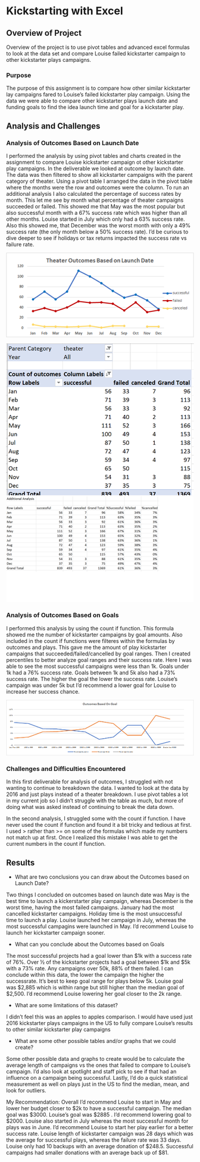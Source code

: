 # Kickstarting with Excel

## Overview of Project
Overview of the project is to use pivot tables and advanced excel formulas to look at the data set and compare Louise failed kickstarter campaign to other kickstarter plays campaigns. 
### Purpose
The purpose of this assignment is to compare how other similar kickstarter lay campaigns fared to Louise’s failed kickstarter play campaign. Using the data we were able to compare other kickstarter plays launch date and funding goals to find the idea launch time and goal for a kickstarter play. 
## Analysis and Challenges

### Analysis of Outcomes Based on Launch Date
I performed the analysis by using pivot tables and charts created in the assignment to compare Louise kickstarter campaign ot other kickstarter play campaigns. In the deliverable we looked at outcome by launch date. The data was then filtered to show all kickstarter campaigns with the parent category of theater. Using a pivot table I arranged the data in the pivot table where the months were the row and outcomes were the column. To run an additional analysis I also calculated the percentage of success rates by month.  This let me see by month what percentage of theater campaigns succeeded or failed. 
This showed me that May was the most popular but also successful month with a 67% success rate which was higher than all other months. Louise started in July which only had a 63% success rate. Also this showed me, that December was the worst month with only a 49% success rate (the only month below a 50% success rate). 
I’d be curious to dive deeper to see if holidays or tax returns impacted the success rate vs failure rate. 
 
![](resources/Theater_Outcomes_Vs_Launch.png)

![](images/LaunchDateChart.png)
![](images/AdditionalAnalysisLaunchDate.png)
 
 
### Analysis of Outcomes Based on Goals
I performed this analysis by using the count if function. This formula showed me the number of kickstarter campaigns by goal amounts. Also included in the count if functions were filteres within the formulas by outcomes and plays.  This gave me the amount of play kickstarter campaigns that succeeded/failed/cancelled by goal ranges. Then I created percentiles to better analyze goal ranges and their success rate. 
Here I was able to see the most successful campaigns were less than 1k. Goals under 1k had a 76% success rate. Goals between 1k and 5k also had a 73% success rate. The higher the goal the lower the success rate. Louise’s campaign was under 5k but I’d recommend a lower goal for Louise to increase her success chance.   
 
![](resources/Outcomes_vs_Goals.png)

 

### Challenges and Difficulties Encountered
In this first deliverable for analysis of outcomes, I struggled with not wanting to continue to breakdown the data. I wanted to look at the data by 2016 and just plays instead of a theater breakdown. I use pivot tables a lot in my current job so I didn’t struggle with the table as much, but more of doing what was asked instead of continuing to break the data down.

In the second analysis, I struggled some with the count if function. I have never used the count if function and found it a bit tricky and tedious at first. I used > rather than >= on some of the formulas which made my numbers not match up at first. Once I realized this mistake I was able to get the current numbers in the count if function. 
## Results
- What are two conclusions you can draw about the Outcomes based on Launch Date?

Two things I concluded on outcomes based on launch date was May is the best time to launch a kickerstarter play campaign, whereas December is the worst time, having the most failed campaigns. January had the most cancelled kickstarter campaigns. Holiday time is the most unsuccessful time to launch a play.  Louise launched her campaign in July, whereas the most successful campagins were launched in May. I’d recommend Louise to launch her kickstarter campaign sooner. 
- What can you conclude about the Outcomes based on Goals

The most successful projects had a goal lower than $1k with a success rate of 76%. Over ½ of the kickstarter projects had a goal between $1k and $5k with a 73% rate.  Any campaigns over 50k, 88% of them failed. I can conclude within this data, the lower the campaign the higher the successrate. 
 It’s best to keep goal range for plays below 5k. Louise goal was $2,885 which is within range but still higher than the median goal of $2,500. I’d recommend Louise lowering her goal closer to the 2k range. 
- What are some limitations of this dataset?

I didn’t feel this was an apples to apples comparison. I would have used just 2016 kickstarter plays campaigns in the US to fully compare Louise’s results to other similar kickstarter play campaigns 
- What are some other possible tables and/or graphs that we could create?

Some other possible data and graphs to create would be to calculate the average length of campaigns vs the ones that failed to compare to Louise’s campaign. I’d also look at spotlight and staff pick to see if that had an influence on a campaign being successful. Lastly, I’d do a quick statistical measurement as well on plays just in the US to find the median, mean, and look for outliers. 

My Recommendation: 
Overall I’d recommend Louise to start in May and lower her budget closer to $2k to have a successful campaign. The median goal was $3000.  Louise’s goal was $2885 . I’d recommend lowering goal to $2000. Louise also started in July whereas the most successful month for plays was in June. I’d recommend Louise to start her play earlier for a better success rate. Louise length of kickstarter campaign was 28 days which was the average for successful plays, whereas the failure rate was 33 days. Louise only had 10 backups with an average donation of $248.5. Successful campaigns had smaller donations with an average back up of $81.

